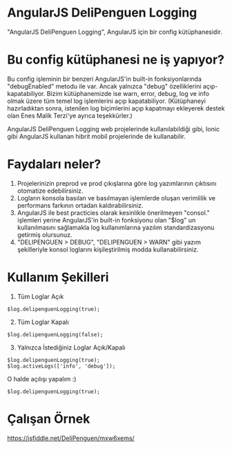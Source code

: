 AngularJS DeliPenguen Logging
=================================

"AngularJS DeliPenguen Logging", AngularJS için bir config kütüphanesidir.

Bu config kütüphanesi ne iş yapıyor?
=================================

Bu config işleminin bir benzeri AngularJS'in built-in fonksiyonlarında "debugEnabled" metodu ile var. Ancak yalnızca "debug" özelliklerini açıp-kapatabiliyor. Bizim kütüphanemizde ise warn, error, debug, log ve info olmak üzere tüm temel log işlemlerini açıp kapatabiliyor. (Kütüphaneyi hazırladıktan sonra, istenilen log biçimlerini açıp kapatmayı ekleyerek destek olan Enes Malik Terzi'ye ayrıca teşekkürler.)

AngularJS DeliPenguen Logging web projelerinde kullanılabildiği gibi, Ionic gibi AngularJS kullanan hibrit mobil projelerinde de kullanabilir.

Faydaları neler?
=================================

1. Projelerinizin preprod ve prod çıkışlarına göre log yazımlarının çıktısını otomatize edebilirsiniz.
2. Logların konsola basılan ve basılmayan işlemlerde oluşan verimlilik ve performans farkının ortadan kaldırabilirsiniz.
3. AngularJS ile best practicies olarak kesinlikle önerilmeyen "consol." işlemleri yerine AngularJS'in built-in fonksiyonu olan "$log" un kullanılmasını sağlamakla log kullanımlarına yazılım standardizasyonu getirmiş olursunuz.
4. "DELIPENGUEN > DEBUG", "DELIPENGUEN > WARN" gibi yazım şekilleriyle konsol loglarını kişileştirilmiş modda kullanabilirsiniz.

Kullanım Şekilleri
=================================

1. Tüm Loglar Açık
```
$log.delipenguenLogging(true);
```
2. Tüm Loglar Kapalı
```
$log.delipenguenLogging(false);
```
3. Yalnızca İstediğiniz Loglar Açık/Kapalı
```
$log.delipenguenLogging(true);
$log.activeLogs(['info', 'debug']);
```
O halde açılışı yapalım :)
```
$log.delipenguenLogging(true);
```
Çalışan Örnek
=================================
https://jsfiddle.net/DeliPenguen/mxw6xems/

